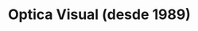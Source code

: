 ---
title: "Optica Visual (desde 1989)"
url: /asuncion-paraguay/optica-visual-desde-1989-estados-unidos-17/
shop: óptico
---